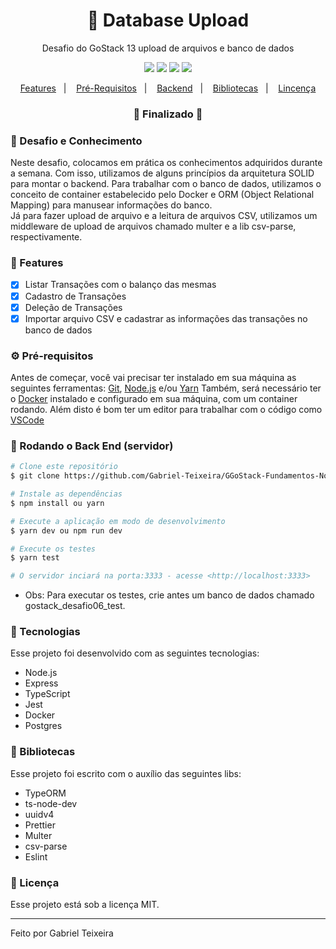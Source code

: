 <h1 align="center">
    🚀 Database Upload
</h1>
<p align="center">Desafio do GoStack 13 upload de arquivos e banco de dados</p>

<p align="center">
  <img src="https://img.shields.io/badge/node-12.13.1-green"/>
  <!--<img src="https://img.shields.io/badge/repo%20size-2.00%20MB-informational" />-->
  <img src="https://img.shields.io/badge/score-10.00-important" />
  <img src="https://img.shields.io/badge/last%20commit-august-blue" />
  <img src="https://img.shields.io/badge/license-MIT-success"/>
</p>

<p align="center">
  <a href="#-features">Features</a>&nbsp;&nbsp;&nbsp;|&nbsp;&nbsp;&nbsp;
  <a href="#-pré-requisitos">Pré-Requisitos</a>&nbsp;&nbsp;&nbsp;|&nbsp;&nbsp;&nbsp;
  <a href="#-rodando-o-back-end-servidor">Backend</a>&nbsp;&nbsp;&nbsp;|&nbsp;&nbsp;&nbsp;
  <a href="#-bibliotecas">Bibliotecas</a>&nbsp;&nbsp;&nbsp;|&nbsp;&nbsp;&nbsp;
  <a href="#-licença">Lincença</a>
</p>

<h3 align="center"> 
🚧  Finalizado  🚧
</h3>

### 📌 Desafio e Conhecimento
Neste desafio, colocamos em prática os conhecimentos adquiridos durante a semana.
Com isso, utilizamos de alguns princípios da arquitetura SOLID para montar o backend.
Para trabalhar com o banco de dados, utilizamos o conceito de container estabelecido pelo 
Docker e ORM (Object Relational Mapping) para manusear informações do banco.
<br>
Já para fazer upload de arquivo e a leitura de arquivos CSV, utilizamos um middleware de 
upload de arquivos chamado multer e a lib csv-parse, respectivamente.

### 📎 Features

- [x] Listar Transações com o balanço das mesmas
- [x] Cadastro de Transações
- [x] Deleção de Transações
- [x] Importar arquivo CSV e cadastrar as informações das transações no banco de dados

### ⚙ Pré-requisitos

Antes de começar, você vai precisar ter instalado em sua máquina as seguintes ferramentas:
[Git](https://git-scm.com), [Node.js](https://nodejs.org/en/) e/ou [Yarn](https://https://yarnpkg.com/)
Também, será necessário ter o [Docker](https://www.docker.com/) instalado e configurado em sua máquina, com um container rodando.
Além disto é bom ter um editor para trabalhar com o código como [VSCode](https://code.visualstudio.com/)

### 🎲 Rodando o Back End (servidor)

```bash
# Clone este repositório
$ git clone https://github.com/Gabriel-Teixeira/GGoStack-Fundamentos-Nodejs

# Instale as dependências
$ npm install ou yarn

# Execute a aplicação em modo de desenvolvimento
$ yarn dev ou npm run dev

# Execute os testes
$ yarn test

# O servidor inciará na porta:3333 - acesse <http://localhost:3333>
```

* Obs: Para executar os testes, crie antes um banco de dados chamado gostack_desafio06_test.

### 🚀 Tecnologias

Esse projeto foi desenvolvido com as seguintes tecnologias:

- Node.js
- Express
- TypeScript
- Jest
- Docker
- Postgres

### 📕 Bibliotecas

Esse projeto foi escrito com o auxílio das seguintes libs:

- TypeORM
- ts-node-dev
- uuidv4
- Prettier
- Multer
- csv-parse
- Eslint

### 📝 Licença

Esse projeto está sob a licença MIT.

<hr/>

Feito por Gabriel Teixeira

